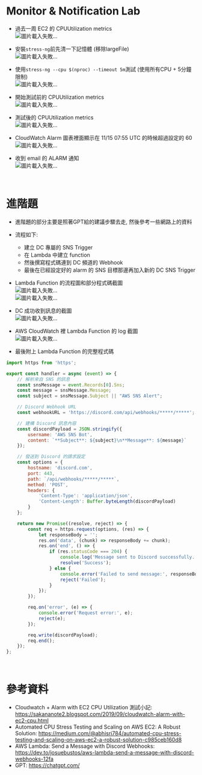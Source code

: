 # Monitor & Notification Lab

- 過去一周 EC2 的 CPUUtilization metrics
<br>![圖片載入失敗...](img/metrics.png "")

- 安裝`stress-ng`前先清一下記憶體 (移除largeFile)
<br>![圖片載入失敗...](img/cleanFile.jpg "")

- 使用`stress-ng --cpu $(nproc) --timeout 5m`測試 (使用所有CPU + 5分鐘限制)
<br>![圖片載入失敗...](img/stress-ng.jpg "")

- 開始測試前的 CPUUtilization metrics
<br>![圖片載入失敗...](img/CPUUtilization_pre.jpg "")

- 測試後的 CPUUtilization metrics
<br>![圖片載入失敗...](img/CPUUtilization_post.jpg "")

- CloudWatch Alarm 圖表裡面顯示在 11/15 07:55 UTC 的時候超過設定的 60
<br>![圖片載入失敗...](img/alarm-graph.png "")

- 收到 email 的 ALARM 通知
<br>![圖片載入失敗...](img/alarm-email.png "")


<br>

# 進階題

- 進階題的部分主要是照著GPT給的建議步驟去走, 然後參考一些網路上的資料
- 流程如下: 
    - 建立 DC 專屬的 SNS Trigger
    - 在 Lambda 中建立 function
    - 然後撰寫程式碼連到 DC 頻道的 Webhook
    - 最後在已經設定好的 alarm 的 SNS 目標那邊再加入新的 DC SNS Trigger

- Lambda Function 的流程圖和部分程式碼截圖
<br>![圖片載入失敗...](img/lambda1.jpg "")
<br>![圖片載入失敗...](img/lambda2.jpg "")

- DC 成功收到訊息的截圖
<br>![圖片載入失敗...](img/lambda-discord.png "")

- AWS CloudWatch 裡 Lambda Function 的 log 截圖
<br>![圖片載入失敗...](img/lambda-logs.png "")

- 最後附上 Lambda Function 的完整程式碼
```javascript
import https from 'https';

export const handler = async (event) => {
    // 解析來自 SNS 的訊息
    const snsMessage = event.Records[0].Sns;
    const message = snsMessage.Message;
    const subject = snsMessage.Subject || "AWS SNS Alert";

    // Discord Webhook URL
    const webhookURL = 'https://discord.com/api/webhooks/*****/*****';

    // 建構 Discord 訊息內容
    const discordPayload = JSON.stringify({
        username: 'AWS SNS Bot',
        content: `**Subject**: ${subject}\n**Message**: ${message}`
    });

    // 發送到 Discord 的請求設定
    const options = {
        hostname: 'discord.com',
        port: 443,
        path: `/api/webhooks/*****/*****`,
        method: 'POST',
        headers: {
            'Content-Type': 'application/json',
            'Content-Length': Buffer.byteLength(discordPayload)
        }
    };

    return new Promise((resolve, reject) => {
        const req = https.request(options, (res) => {
            let responseBody = '';
            res.on('data', (chunk) => responseBody += chunk);
            res.on('end', () => {
                if (res.statusCode === 204) {
                    console.log('Message sent to Discord successfully.');
                    resolve('Success');
                } else {
                    console.error('Failed to send message:', responseBody);
                    reject('Failed');
                }
            });
        });

        req.on('error', (e) => {
            console.error('Request error:', e);
            reject(e);
        });

        req.write(discordPayload);
        req.end();
    });
};
```


<br>

# 參考資料
* Cloudwatch + Alarm with EC2 CPU Utilization 測試小記: https://sakananote2.blogspot.com/2019/09/cloudwatch-alarm-with-ec2-cpu.html
* Automated CPU Stress Testing and Scaling on AWS EC2: A Robust Solution: https://medium.com/@abhisri784/automated-cpu-stress-testing-and-scaling-on-aws-ec2-a-robust-solution-c985ceb160d8
* AWS Lambda: Send a Message with Discord Webhooks: https://dev.to/josuebustos/aws-lambda-send-a-message-with-discord-webhooks-12fa
* GPT: https://chatgpt.com/